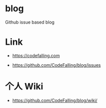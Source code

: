 # blog
Github issue based blog

# Link

- https://codefalling.com

- https://github.com/CodeFalling/blog/issues

# 个人 Wiki

- https://github.com/CodeFalling/blog/wiki/
